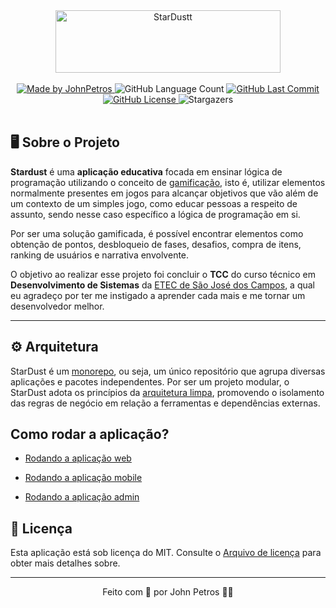 <div align="center">
  <img width="360" height="100" src="https://aukqejqsiqsqowafpppb.supabase.co/storage/v1/object/public/images/marketing/logo.png" alt="StarDustt" />
</div>

<br />

<div align="center" >
   <a href="https://github.com/JohnPetros">
      <img alt="Made by JohnPetros" src="https://img.shields.io/badge/made%20by-JohnPetros-blueviolet">
   </a>
   <img alt="GitHub Language Count" src="https://img.shields.io/github/languages/count/JohnPetros/stardust">
   <a href="https://github.com/JohnPetros/stardust/commits/main">
      <img alt="GitHub Last Commit" src="https://img.shields.io/github/last-commit/JohnPetros/stardust">
   </a>
  </a>
   </a>
   <a href="https://github.com/JohnPetros/stardust/blob/main/LICENSE.md">
      <img alt="GitHub License" src="https://img.shields.io/github/license/JohnPetros/stardust">
   </a>
    <img alt="Stargazers" src="https://img.shields.io/github/stars/JohnPetros/stardust?style=social">
</div>
<br>

## 🖥️ Sobre o Projeto

**Stardust** é uma **aplicação educativa** focada em ensinar lógica de
programação utilizando o conceito de
[gamificação](https://www.ludospro.com.br/blog/o-que-e-gamificacao), isto é,
utilizar elementos normalmente presentes em jogos para alcançar objetivos que
vão além de um contexto de um simples jogo, como educar pessoas a respeito de
assunto, sendo nesse caso específico a lógica de programação em si.

Por ser uma solução gamificada, é possível encontrar elementos como obtenção de
pontos, desbloqueio de fases, desafios, compra de itens, ranking de usuários e
narrativa envolvente.

O objetivo ao realizar esse projeto foi concluir o **TCC** do curso técnico em
**Desenvolvimento de Sistemas** da
[ETEC de São José dos Campos](https://www.etecsjcampos.com.br/), a qual eu
agradeço por ter me instigado a aprender cada mais e me tornar um desenvolvedor
melhor.

---

## ⚙️ Arquitetura

StarDust é um [monorepo](https://monorepo.tools/), ou seja, um único repositório que agrupa diversas aplicações e pacotes independentes. Por ser um projeto modular, o StarDust adota os princípios da [arquitetura limpa](https://blog.cleancoder.com/uncle-bob/2012/08/13/the-clean-architecture.html), promovendo o isolamento das regras de negócio em relação a ferramentas e dependências externas.

## Como rodar a aplicação?

- [Rodando a aplicação web](https://github.com/JohnPetros/stardust/wiki/Aplica%C3%A7%C3%A3o-web#executando-a-aplica%C3%A7%C3%A3o)

- [Rodando a aplicação mobile](https://github.com/JohnPetros/stardust/wiki/Aplica%C3%A7%C3%A3o-mobile)

- [Rodando a aplicação admin](https://github.com/JohnPetros/stardust/wiki/Aplica%C3%A7%C3%A3o-admin)


## 📝 Licença

Esta aplicação está sob licença do MIT. Consulte o [Arquivo de licença](LICENSE)
para obter mais detalhes sobre.

---

<p align="center">
  Feito com 💜 por John Petros 👋🏻
</p>
